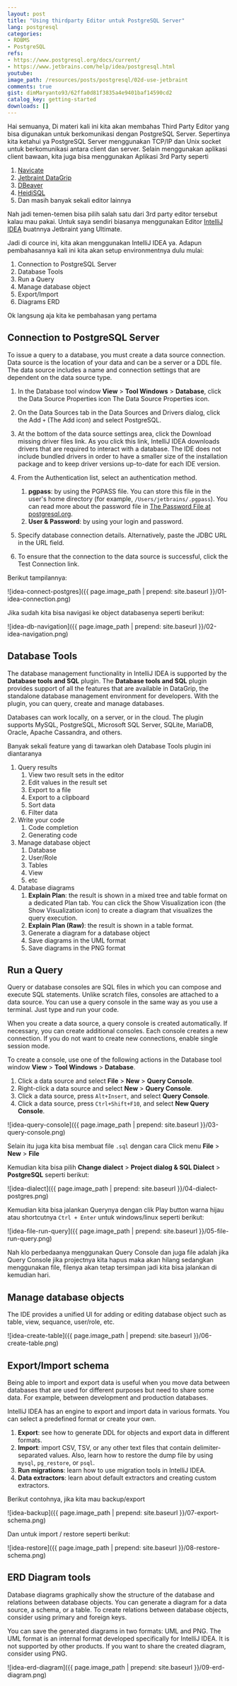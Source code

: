```yaml
---
layout: post
title: "Using thirdparty Editor untuk PostgreSQL Server"
lang: postgresql
categories:
- RDBMS
- PostgreSQL
refs: 
- https://www.postgresql.org/docs/current/
- https://www.jetbrains.com/help/idea/postgresql.html
youtube: 
image_path: /resources/posts/postgresql/02d-use-jetbraint
comments: true
gist: dimMaryanto93/62ffa0d81f3835a4e9401baf14590cd2
catalog_key: getting-started
downloads: []
---
```


Hai semuanya, Di materi kali ini kita akan membahas Third Party Editor yang bisa digunakan untuk berkomunikasi dengan PostgreSQL Server. Sepertinya kita ketahui ya PostgreSQL Server menggunakan TCP/IP dan Unix socket untuk berkomunikasi antara client dan server. Selain menggunakan aplikasi client bawaan, kita juga bisa menggunakan Aplikasi 3rd Party seperti 

1. [Navicate](https://www.navicat.com/en/products/navicat-for-postgresql)
2. [Jetbraint DataGrip](https://www.jetbrains.com/datagrip/)
3. [DBeaver](https://dbeaver.io)
4. [HeidiSQL](https://www.heidisql.com)
5. Dan masih banyak sekali editor lainnya

Nah jadi temen-temen bisa pilih salah satu dari 3rd party editor tersebut kalau mau pakai. Untuk saya sendiri biasanya menggunakan Editor [IntelliJ IDEA](https://www.jetbrains.com/idea/) buatnnya Jetbraint yang Ultimate.

Jadi di cource ini, kita akan menggunakan IntelliJ IDEA ya. Adapun pembahasannya kali ini kita akan setup environmentnya dulu mulai:

1. Connection to PostgreSQL Server
2. Database Tools
3. Run a Query
4. Manage database object
5. Export/Import
6. Diagrams ERD

Ok langsung aja kita ke pembahasan yang pertama

## Connection to PostgreSQL Server

To issue a query to a database, you must create a data source connection. Data source is the location of your data and can be a server or a DDL file. The data source includes a name and connection settings that are dependent on the data source type.

1. In the Database tool window **View** > **Tool Windows** > **Database**, click the Data Source Properties icon The Data Source Properties icon.

2. On the Data Sources tab in the Data Sources and Drivers dialog, click the Add `+` (The Add icon) and select PostgreSQL.

3. At the bottom of the data source settings area, click the Download missing driver files link. As you click this link, IntelliJ IDEA downloads drivers that are required to interact with a database. The IDE does not include bundled drivers in order to have a smaller size of the installation package and to keep driver versions up-to-date for each IDE version.

4. From the Authentication list, select an authentication method.
    1. **pgpass**: by using the PGPASS file. You can store this file in the user's home directory (for example, `/Users/jetbrains/.pgpass`). You can read more about the password file in [The Password File at postgresql.org](https://www.postgresql.org/docs/9.4/libpq-pgpass.html).
    2. **User & Password**: by using your login and password.

5. Specify database connection details. Alternatively, paste the JDBC URL in the URL field.

6. To ensure that the connection to the data source is successful, click the Test Connection link.

Berikut tampilannya:

![idea-connect-postgres]({{ page.image_path | prepend: site.baseurl }}/01-idea-connection.png)

Jika sudah kita bisa navigasi ke object databasenya seperti berikut:

![idea-db-navigation]({{ page.image_path | prepend: site.baseurl }}/02-idea-navigation.png)


## Database Tools

The database management functionality in IntelliJ IDEA is supported by the **Database tools and SQL** plugin. The **Database tools and SQL** plugin provides support of all the features that are available in DataGrip, the standalone database management environment for developers. With the plugin, you can query, create and manage databases. 

Databases can work locally, on a server, or in the cloud. The plugin supports MySQL, PostgreSQL, Microsoft SQL Server, SQLite, MariaDB, Oracle, Apache Cassandra, and others.

Banyak sekali feature yang di tawarkan oleh Database Tools plugin ini diantaranya

1. Query results
    1. View two result sets in the editor
    2. Edit values in the result set
    3. Export to a file
    4. Export to a clipboard
    5. Sort data
    6. Filter data
2. Write your code
    1. Code completion
    2. Generating code
3. Manage database object
    1. Database
    2. User/Role
    3. Tables
    4. View
    5. etc
2. Database diagrams
    1. **Explain Plan**: the result is shown in a mixed tree and table format on a dedicated Plan tab. You can click the Show Visualization icon (the Show Visualization icon) to create a diagram that visualizes the query execution.
    2. **Explain Plan (Raw)**: the result is shown in a table format.
    3. Generate a diagram for a database object
    4. Save diagrams in the UML format
    5. Save diagrams in the PNG format

## Run a Query

Query or database consoles are SQL files in which you can compose and execute SQL statements. Unlike scratch files, consoles are attached to a data source. You can use a query console in the same way as you use a terminal. Just type and run your code.

When you create a data source, a query console is created automatically. If necessary, you can create additional consoles. Each console creates a new connection. If you do not want to create new connections, enable single session mode.

To create a console, use one of the following actions in the Database tool window **View** > **Tool Windows** > **Database**.

1. Click a data source and select **File** > **New** > **Query Console**.
2. Right-click a data source and select **New** > **Query Console**.
3. Click a data source, press `Alt+Insert`, and select **Query Console**.
4. Click a data source, press `Ctrl+Shift+F10`, and select **New Query Console**.

![idea-query-console]({{ page.image_path | prepend: site.baseurl }}/03-query-console.png)

Selain itu juga kita bisa membuat file `.sql` dengan cara Click menu **File** > **New** > **File** 

Kemudian kita bisa pilih **Change dialect** > **Project dialog & SQL Dialect** > **PostgreSQL** seperti berikut:

![idea-dialect]({{ page.image_path | prepend: site.baseurl }}/04-dialect-postgres.png)

Kemudian kita bisa jalankan Querynya dengan clik Play button warna hijau atau shortcutnya `Ctrl + Enter` untuk windows/linux seperti berikut:

![idea-file-run-query]({{ page.image_path | prepend: site.baseurl }}/05-file-run-query.png)

Nah klo perbedaanya menggunakan Query Console dan juga file adalah jika Query Console jika projectnya kita hapus maka akan hilang sedangkan menggunakan file, filenya akan tetap tersimpan jadi kita bisa jalankan di kemudian hari.

## Manage database objects

The IDE provides a unified UI for adding or editing database object such as table, view, sequance, user/role, etc. 

![idea-create-table]({{ page.image_path | prepend: site.baseurl }}/06-create-table.png)

## Export/Import schema

Being able to import and export data is useful when you move data between databases that are used for different purposes but need to share some data. For example, between development and production databases.

IntelliJ IDEA has an engine to export and import data in various formats. You can select a predefined format or create your own.

1. **Export**: see how to generate DDL for objects and export data in different formats.
2. **Import**: import CSV, TSV, or any other text files that contain delimiter-separated values. Also, learn how to restore the dump file by using `mysql`, `pg_restore`, or `psql`.
3. **Run migrations**: learn how to use migration tools in IntelliJ IDEA.
4. **Data extractors**: learn about default extractors and creating custom extractors.

Berikut contohnya, jika kita mau backup/export

![idea-backup]({{ page.image_path | prepend: site.baseurl }}/07-export-schema.png)

Dan untuk import / restore seperti berikut:

![idea-restore]({{ page.image_path | prepend: site.baseurl }}/08-restore-schema.png)

## ERD Diagram tools

Database diagrams graphically show the structure of the database and relations between database objects. You can generate a diagram for a data source, a schema, or a table. To create relations between database objects, consider using primary and foreign keys.

You can save the generated diagrams in two formats: UML and PNG. The UML format is an internal format developed specifically for IntelliJ IDEA. It is not supported by other products. If you want to share the created diagram, consider using PNG.

![idea-erd-diagram]({{ page.image_path | prepend: site.baseurl }}/09-erd-diagram.png)